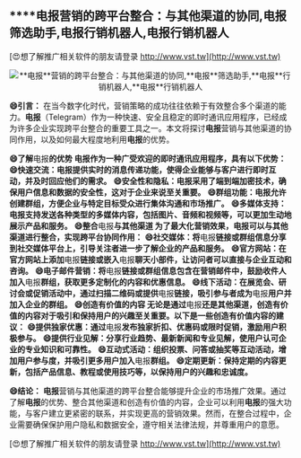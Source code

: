 ## ****电报**营销的跨平台整合：与其他渠道的协同,**电报**筛选助手,**电报**行销机器人,**电报**行销机器人**

[😍想了解推广相关软件的朋友请登录 http://www.vst.tw](http://www.vst.tw)

 <center><img src="https://vst.tw/MP4/tuiguang/png/2.png" alt="**电报**营销的跨平台整合：与其他渠道的协同,**电报**筛选助手,**电报**行销机器人,**电报**行销机器人"></center>

**😄引言：**
在当今数字化时代，营销策略的成功往往依赖于有效整合多个渠道的能力。**电报**（Telegram）作为一种快速、安全且稳定的即时通讯应用程序，已经成为许多企业实现跨平台整合的重要工具之一。本文将探讨**电报**营销与其他渠道的协同作用，以及如何最大程度地利用**电报**的优势。

**😄了解**电报**的优势 **电报**作为一种广受欢迎的即时通讯应用程序，具有以下优势：**
**😄快速交流：**电报**提供实时的消息传递功能，使得企业能够与客户进行即时互动，并及时回应他们的需求。**
**😄安全性和隐私：**电报**采用了端到端加密技术，确保用户信息和数据的安全性，这对于企业来说至关重要。**
**😄群组功能：**电报**允许创建群组，方便企业与特定目标受众进行集体沟通和市场推广。**
**😄多媒体支持：**电报**支持发送各种类型的多媒体内容，包括图片、音频和视频等，可以更加生动地展示产品和服务。**
**😄整合**电报**与其他渠道 为了最大化营销效果，**电报**可以与其他渠道进行整合，实现跨平台协同作用：**
**😄社交媒体：将**电报**链接或群组信息分享到社交媒体平台上，引导关注者进一步了解企业的产品和服务。**
**😄官方网站：在官方网站上添加**电报**链接或嵌入**电报**聊天小部件，让访问者可以直接与企业互动和咨询。**
**😄电子邮件营销：将**电报**链接或群组信息包含在营销邮件中，鼓励收件人加入**电报**群组，获取更多定制化的内容和优惠信息。**
**😄线下活动：在展览会、研讨会或促销活动中，通过扫描二维码或提供**电报**链接，吸引参与者成为**电报**用户并加入企业的群组。**
**😄创造有价值的内容 无论是通过**电报**还是其他渠道，创造有价值的内容对于吸引和保持用户的兴趣至关重要。以下是一些创造有价值内容的建议：**
**😄提供独家优惠：通过**电报**发布独家折扣、优惠码或限时促销，激励用户积极参与。**
**😄提供行业见解：分享行业趋势、最新新闻和专业见解，使用户认可企业的专业知识和可靠性。**
**😄互动式活动：组织投票、问答或抽奖等互动活动，增加用户参与度，并吸引更多用户加入**电报**群组。**
**😄定期更新：保持定期的内容更新，包括产品信息、教程或使用技巧等，以保持用户的兴趣和忠诚度。**

**😄结论：**
**电报**营销与其他渠道的跨平台整合能够提升企业的市场推广效果。通过了解**电报**的优势、整合其他渠道和创造有价值的内容，企业可以利用**电报**的强大功能，与客户建立更紧密的联系，并实现更高的营销效果。然而，在整合过程中，企业需要确保保护用户隐私和数据安全，遵守相关法律法规，并尊重用户的意愿。

[😍想了解推广相关软件的朋友请登录 http://www.vst.tw](http://www.vst.tw)



